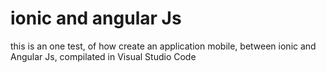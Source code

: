 # ionic and angular Js

this is an one test, of how create an application mobile, between ionic and Angular Js, compilated in Visual Studio Code 
